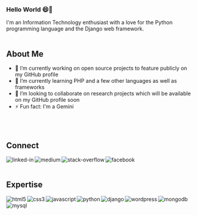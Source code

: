 ### Hello World  😄👋
I'm an Information Technology enthusiast with a love for the Python programming language and the Django web framework.
<br>
<br>

## About Me
- 🔭 I’m currently working on open source projects to feature publicly on my GitHub profile
- 🌱 I’m currently learning PHP and a few other languages as well as frameworks
- 👯 I’m looking to collaborate on research projects which will be available on my GitHub profile soon
- ⚡ Fun fact: I'm a Gemini
<br>
<br>

## Connect

[<img align="left" alt="linked-in" src="https://img.shields.io/badge/LinkedIn-%230077B5?style=plastic&logo=linkedin&logoColor=white" />](https://www.linkedin.com/in/tisagh-chase-a7a44587/)

[<img align="left" alt="medium" src="https://img.shields.io/badge/Medium-black?style=plastic&logo=medium&logoColor=white"/>](	https://medium.com/@Tisagh
)
[<img align="left" alt="stack-overflow" src="https://img.shields.io/badge/-Stack%20Overflow-orange?style=plastic&logo=stack-overflow&logoColor=white"/>](https://stackoverflow.com/users/8901377/tisagh)
[<img align="left" alt="facebook" src="https://img.shields.io/badge/Facebook-blue?&style=plastic&logo=facebook&logoColor=white"/>](https://www.facebook.com/tisagh/)


<br>
<br>

## Expertise
<img align="left" alt="html5" src="https://img.shields.io/badge/HTML-E34F26?&style=plastic&logo=html5&logoColor=white"/>
<img align="left" alt="css3" src="https://img.shields.io/badge/CSS-1572B6?&style=plastic&logo=css3&logoColor=white"/>
<img align="left" alt="javascript" src="https://img.shields.io/badge/JavaScript-F7DF1E?&style=plastic&logo=javascript&logoColor=white"/>
<img align="left" alt="python" src="https://img.shields.io/badge/Python-3776AB?style=plastic&logo=python&logoColor=white"/>
<img align="left" alt="django" src="https://img.shields.io/badge/Django-092E20?style=plastic&logo=django&logoColor=white"/>
<img align="left" alt="wordpress" src="https://img.shields.io/badge/Wordpress-21759B?style=plastic&logo=wordpress&logoColor=white"/>
<img align="left" alt="mongodb" src="https://img.shields.io/badge/MongoDB-47A248?&style=plastic&logo=mongodb&logoColor=white"/>
<img align="left" alt="mysql" src="https://img.shields.io/badge/MySQL-4479A1?&style=plastic&logo=mysql&logoColor=white"/>
<br>
<br>

<!--
**Tisagh/Tisagh** is a ✨ _special_ ✨ repository because its `README.md` (this file) appears on your GitHub profile.


-->
